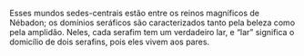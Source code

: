 ﻿Esses mundos sedes-centrais estão entre os reinos magníficos de Nébadon; os domínios seráficos são caracterizados tanto pela beleza como pela amplidão. Neles, cada serafim tem um verdadeiro lar, e “lar” significa o domicílio de dois serafins, pois eles vivem aos pares.